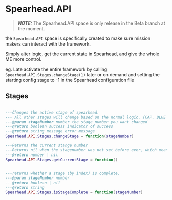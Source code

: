 
# Spearhead.API

> **_NOTE:_** The Spearhead.API space is only release in the Beta branch at the moment.

the `Spearhead.API` space is specifically created to make sure mission makers can interact with the framework. 

Simply alter logic, get the current state in Spearhead, and give the whole ME more control. 

eg. Late activate the entire framework by calling `Spearhead.API.Stages.changeStage(1)` later or on demand and setting the starting config stage to -1 in the Spearhead configuration file


## Stages

```lua

---Changes the active stage of spearhead.
--- All other stages will change based on the normal logic. (CAP, BLUE etc.)
---@param stageNumber number the stage number you want changed
---@return boolean success indicator of success
---@return string message error message
Spearhead.API.Stages.changeStage = function(stageNumber) 

---Returns the current stange number
---Returns nil when the stagenumber was not set before ever, which means Spearhead was not started.
---@return number | nil
Spearhead.API.Stages.getCurrentStage = function()


---returns whether a stage (by index) is complete. 
---@param stageNumber number
---@return boolean | nil
---@return string 
Spearhead.API.Stages.isStageComplete = function(stageNumber)

```

